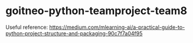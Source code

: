 # goitneo-python-teamproject-team8


Useful reference: https://medium.com/mlearning-ai/a-practical-guide-to-python-project-structure-and-packaging-90c7f7a04f95
